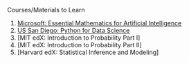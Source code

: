 Courses/Materials to Learn

1. [Microsoft: Essential Mathematics for Artificial Intelligence](https://www.edx.org/course/essential-math-for-machine-learning-python-editi-2)
1. [US San Diego: Python for Data Science](https://www.edx.org/course/python-for-data-science)
1. [MIT edX: Introduction to Probability Part I]
1. [MIT edX: Introduction to Probability Part II]
1. [Harvard edX: Statistical Inference and Modeling]
